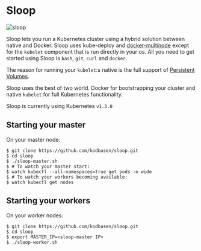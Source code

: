 # Sloop
![sloop](https://upload.wikimedia.org/wikipedia/commons/thumb/f/f5/Slup.png/250px-Slup.png "Sloop")

Sloop lets you run a Kubernetes cluster using a hybrid solution between native and Docker. Sloop uses kube-deploy and [docker-multinode](https://github.com/kubernetes/kube-deploy/tree/master/docker-multinode) except for the `kubelet` component that is run directly in your os. All you need to get started using Sloop is `bash`, `git`, `curl` and `docker`.

The reason for running your `kubelet`:s native is the full support of [Persistent Volumes](http://kubernetes.io/docs/user-guide/persistent-volumes/).

Sloop uses the best of two world. Docker for bootstrapping your cluster and native `kubelet` for full Kubernetes functionality.

Sloop is currently using Kubernetes `v1.3.0`

## Starting your master

On your master node:
```
$ git clone https://github.com/kodbasen/sloop.git
$ cd sloop
$ ./sloop-master.sh
$ # To watch your master start:
$ watch kubectl --all-namespaces=true get pods -o wide
$ # To watch your workers becoming available:
$ watch kubectl get nodes
```

## Starting your workers

On your worker nodes:
```
$ git clone https://github.com/kodbasen/sloop.git
$ cd sloop
$ export MASTER_IP=<sloop-master IP>
$ ./sloop-worker.sh
```
